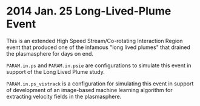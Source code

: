 # 2014 Jan. 25 Long-Lived-Plume Event

This is an extended High Speed Stream/Co-rotating Interaction Region event that produced one of the infamous "long lived plumes" that drained the plasmasphere for days on end.

`PARAM.in.ps` and `PARAM.in.psie` are configurations to simulate this event in support of the Long Lived Plume study.

`PARAM.in.ps_vistrack` is a configuration for simulating this event in support of development of an image-based machine learning algorithm for extracting velocity fields in the plasmasphere.